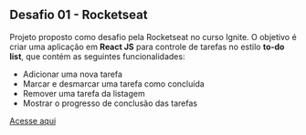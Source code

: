 ## Desafio 01 - Rocketseat

Projeto proposto como desafio pela Rocketseat no curso Ignite.
O objetivo é criar uma aplicação em **React JS** para controle de tarefas no estilo **to-do list**, que contém as seguintes funcionalidades:

- Adicionar uma nova tarefa
- Marcar e desmarcar uma tarefa como concluída
- Remover uma tarefa da listagem
- Mostrar o progresso de conclusão das tarefas 

[Acesse aqui](https://borgesizadora.github.io/todo-desafio/)